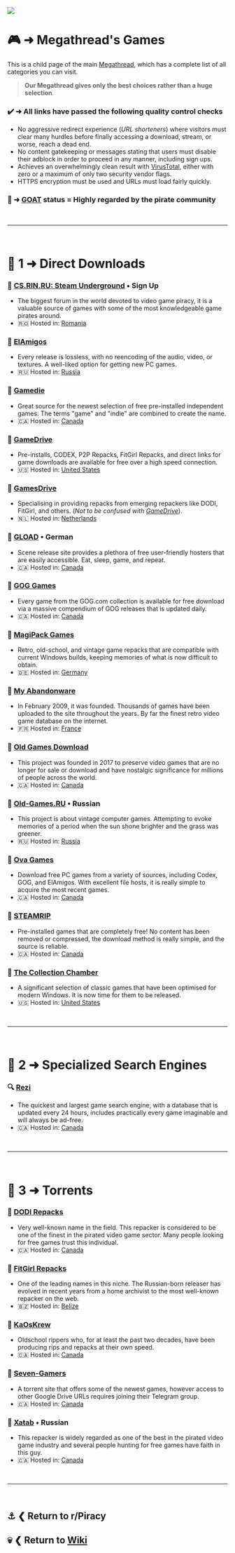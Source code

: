 ![](%%games%%)

# 🎮 ➜ Megathread's **Games**
This is a child page of the main [Megathread](https://www.reddit.com/r/Piracy/wiki/megathread/), which has a complete list of all categories you can visit.
 
>**Our Megathread gives only the best choices rather than a huge selection**.

### ✔️ ➜ All links have passed the following quality control checks
- No aggressive redirect experience (*URL shorteners*) where visitors must clear many hurdles before finally accessing a download, stream, or worse, reach a dead end.
- No content gatekeeping or messages stating that users must disable their adblock in order to proceed in any manner, including sign ups.
- Achieves an overwhelmingly clean result with [VirusTotal](https://www.virustotal.com/gui/home/url), either with zero or a maximum of only two security vendor flags.
- HTTPS encryption must be used and URLs must load fairly quickly.

### 🐐 ➜ [GOAT](https://www.urbandictionary.com/define.php?term=goat) status = Highly regarded by the pirate community

&nbsp;

---

&nbsp;

# 📑 1 ➜ Direct Downloads

### 🐐 [CS.RIN.RU: Steam Underground](https://cs.rin.ru/forum/) • Sign Up
- The biggest forum in the world devoted to video game piracy, it is a valuable source of games with some of the most knowledgeable game pirates around.
- 🇷🇴 Hosted in: [Romania](https://check-host.net/ip-info?host=https%3A%2F%2Fcs.rin.ru%2Fforum%2F&csrf_token=80329e0db73259cd429f139a331bc866e8562bd0)

### 🔗 [ElAmigos](https://elamigos.site/)
- Every release is lossless, with no reencoding of the audio, video, or textures. A well-liked option for getting new PC games.
- 🇷🇺 Hosted in: [Russia](https://check-host.net/ip-info?host=https%3A%2F%2Felamigos.site%2F&csrf_token=3bfab04c5dfd98f4c0de1c0fd4dee7014acaa05b)

### 🔗 [Gamedie](https://gamdie.com/)
- Great source for the newest selection of free pre-installed independent games. The terms "game" and "indie" are combined to create the name.
- 🇨🇦 Hosted in: [Canada](https://check-host.net/ip-info?host=https%3A%2F%2Fgamdie.com%2F&csrf_token=cd8e16b48d84c66a9556e5e0fc81a55723f5b337)

### 🔗 [GameDrive](https://gamedrive.org/)
- Pre-installs, CODEX, P2P Repacks, FitGirl Repacks, and direct links for game downloads are available for free over a high speed connection.
- 🇺🇸 Hosted in: [United States](https://check-host.net/ip-info?host=https%3A%2F%2Fgamedrive.org%2F&csrf_token=93ade2f48968d23eece450780c4342327bfdb3c2)

### 🔗 [GamesDrive](https://gamesdrive.net/)
- Specialising in providing repacks from emerging repackers like DODI, FitGirl, and others. (*Not to be confused with [GameDrive](https://gamedrive.org/)*).
- 🇳🇱 Hosted in: [Netherlands](https://check-host.net/ip-info?host=https%3A%2F%2Fgamesdrive.net%2F&csrf_token=93ade2f48968d23eece450780c4342327bfdb3c2)

### 🔗 [GLOAD](https://gload.to/) • German
- Scene release site provides a plethora of free user-friendly hosters that are easily accessible. Eat, sleep, game, and repeat.
- 🇨🇦 Hosted in: [Canada](https://check-host.net/ip-info?host=https%3A%2F%2Fgload.to%2F&csrf_token=93ade2f48968d23eece450780c4342327bfdb3c2)

### 🔗 [GOG Games](https://gog-games.com/)
- Every game from the GOG.com collection is available for free download via a massive compendium of GOG releases that is updated daily.
- 🇨🇦 Hosted in: [Canada](https://check-host.net/ip-info?host=https%3A%2F%2Fgog-games.com%2F&csrf_token=93ade2f48968d23eece450780c4342327bfdb3c2)

### 🔗 [MagiPack Games](https://www.magipack.games/)
- Retro, old-school, and vintage game repacks that are compatible with current Windows builds, keeping memories of what is now difficult to obtain.
- 🇩🇪 Hosted in: [Germany](https://check-host.net/ip-info?host=https%3A%2F%2Fwww.magipack.games%2F&csrf_token=93ade2f48968d23eece450780c4342327bfdb3c2)

### 🔗 [My Abandonware](https://www.myabandonware.com/)
- In February 2009, it was founded. Thousands of games have been uploaded to the site throughout the years. By far the finest retro video game database on the internet.
- 🇫🇷 Hosted in: [France](https://check-host.net/ip-info?host=https%3A%2F%2Fwww.myabandonware.com%2F&csrf_token=93ade2f48968d23eece450780c4342327bfdb3c2)

### 🔗 [Old Games Download](https://oldgamesdownload.com/)
- This project was founded in 2017 to preserve video games that are no longer for sale or download and have nostalgic significance for millions of people across the world.
- 🇨🇦 Hosted in: [Canada](https://check-host.net/ip-info?host=https%3A%2F%2Foldgamesdownload.com%2F&csrf_token=93ade2f48968d23eece450780c4342327bfdb3c2)

### 🔗 [Old-Games.RU](https://www.old-games.ru/) • Russian
- This project is about vintage computer games. Attempting to evoke memories of a period when the sun shone brighter and the grass was greener.
- 🇷🇺 Hosted in: [Russia](https://check-host.net/ip-info?host=https%3A%2F%2Fwww.old-games.ru%2F&csrf_token=93ade2f48968d23eece450780c4342327bfdb3c2)

### 🔗 [Ova Games](https://www.ovagames.com/)
- Download free PC games from a variety of sources, including Codex, GOG, and ElAmigos. With excellent file hosts, it is really simple to acquire the most recent games.
- 🇨🇦 Hosted in: [Canada](https://check-host.net/ip-info?host=https%3A%2F%2Fwww.ovagames.com%2F&csrf_token=9dff6f7c8b805e1e8413f24f8b28ca466eaa0d9b)

### 🔗 [STEAMRIP](https://steamrip.com/)
- Pre-installed games that are completely free! No content has been removed or compressed, the download method is really simple, and the source is reliable.
- 🇨🇦 Hosted in: [Canada](https://check-host.net/ip-info?host=https%3A%2F%2Fsteamrip.com%2F&csrf_token=9dff6f7c8b805e1e8413f24f8b28ca466eaa0d9b)

### 🔗 [The Collection Chamber](https://collectionchamber.blogspot.com/)
- A significant selection of classic games that have been optimised for modern Windows. It is now time for them to be released.
- 🇺🇸 Hosted in: [United States](https://check-host.net/ip-info?host=https%3A%2F%2Fcollectionchamber.blogspot.com%2F&csrf_token=93ade2f48968d23eece450780c4342327bfdb3c2)

&nbsp;

---

&nbsp;

# 📑 2 ➜ Specialized Search Engines

### 🔍 [Rezi](https://rezi.one/)
- The quickest and largest game search engine, with a database that is updated every 24 hours, includes practically every game imaginable and will always be ad-free.
- 🇨🇦 Hosted in: [Canada](https://check-host.net/ip-info?host=https%3A%2F%2Frezi.one%2F&csrf_token=83934759463bf6f01e048eb6ee27e5fbc3bff90d)

&nbsp;

---

&nbsp;

# 📑 3 ➜ Torrents

### 🐐 [DODI Repacks](https://dodi-repacks.site/)
- Very well-known name in the field. This repacker is considered to be one of the finest in the pirated video game sector. Many people looking for free games trust this individual.
- 🇨🇦 Hosted in: [Canada](https://check-host.net/ip-info?host=https%3A%2F%2Fdodi-repacks.site%2F&csrf_token=3bfab04c5dfd98f4c0de1c0fd4dee7014acaa05b)

### 🐐 [FitGirl Repacks](https://fitgirl-repacks.site/)
- One of the leading names in this niche. The Russian-born releaser has evolved in recent years from a home archivist to the most well-known repacker on the web.
- 🇧🇿 Hosted in: [Belize](https://check-host.net/ip-info?host=https%3A%2F%2Ffitgirl-repacks.site%2F&csrf_token=3bfab04c5dfd98f4c0de1c0fd4dee7014acaa05b)

### 🧲 [KaOsKrew](https://kaoskrew.org/)
- Oldschool rippers who, for at least the past two decades, have been producing rips and repacks at their own speed.
- 🇨🇦 Hosted in: [Canada](https://check-host.net/ip-info?host=https%3A%2F%2Fkaoskrew.org%2F&csrf_token=3bfab04c5dfd98f4c0de1c0fd4dee7014acaa05b)

### 🧲 [Seven-Gamers](https://www.seven-gamers.com/)
- A torrent site that offers some of the newest games, however access to other Google Drive URLs requires joining their Telegram group.
- 🇨🇦 Hosted in: [Canada](https://check-host.net/ip-info?host=https%3A%2F%2Fwww.seven-gamers.com%2F&csrf_token=93ade2f48968d23eece450780c4342327bfdb3c2)

### 🧲 [Xatab](https://byxatab.com/) • Russian
- This repacker is widely regarded as one of the best in the pirated video game industry and several people hunting for free games have faith in this guy.
- 🇨🇦 Hosted in: [Canada](https://check-host.net/ip-info?host=https%3A%2F%2Fbyxatab.com%2F&csrf_token=b762d5eeada699745d9a1e4f7137859cf49a86dd)

&nbsp;

---

&nbsp;

⚓ ❮ Return to **r/Piracy**
---
💀 ❮ Return to [**Wiki**](https://www.reddit.com/r/Piracy/wiki/index/)
---